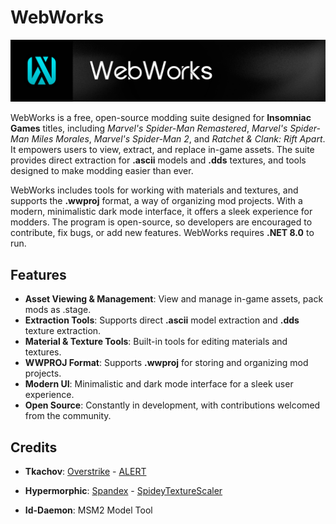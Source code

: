 # **WebWorks**

![test](https://raw.githubusercontent.com/okangel12345/InsomniacToolbox/refs/heads/master/WebWorks_Card.png)

WebWorks is a free, open-source modding suite designed for **Insomniac Games** titles, including *Marvel's Spider-Man Remastered*, *Marvel's Spider-Man Miles Morales*, *Marvel's Spider-Man 2*, and *Ratchet & Clank: Rift Apart*. It empowers users to view, extract, and replace in-game assets. The suite provides direct extraction for **.ascii** models and **.dds** textures, and tools designed to make modding easier than ever.

WebWorks includes tools for working with materials and textures, and supports the **.wwproj** format, a way of organizing mod projects. With a modern, minimalistic dark mode interface, it offers a sleek experience for modders. The program is open-source, so developers are encouraged to contribute, fix bugs, or add new features. WebWorks requires **.NET 8.0** to run.

## **Features**
- **Asset Viewing & Management**: View and manage in-game assets, pack mods as .stage.
- **Extraction Tools**: Supports direct **.ascii** model extraction and **.dds** texture extraction.
- **Material & Texture Tools**: Built-in tools for editing materials and textures.
- **WWPROJ Format**: Supports **.wwproj** for storing and organizing mod projects.
- **Modern UI**: Minimalistic and dark mode interface for a sleek user experience.
- **Open Source**: Constantly in development, with contributions welcomed from the community.

## **Credits**
- **Tkachov**: [Overstrike](https://github.com/Tkachov/Overstrike/) - [ALERT](https://github.com/Tkachov/ALERT/)
  
- **Hypermorphic**: [Spandex](https://github.com/hypermorphicmods/Spandex/) - [SpideyTextureScaler](https://github.com/hypermorphicmods/SpideyTextureScaler/)
  
- **Id-Daemon**: MSM2 Model Tool
